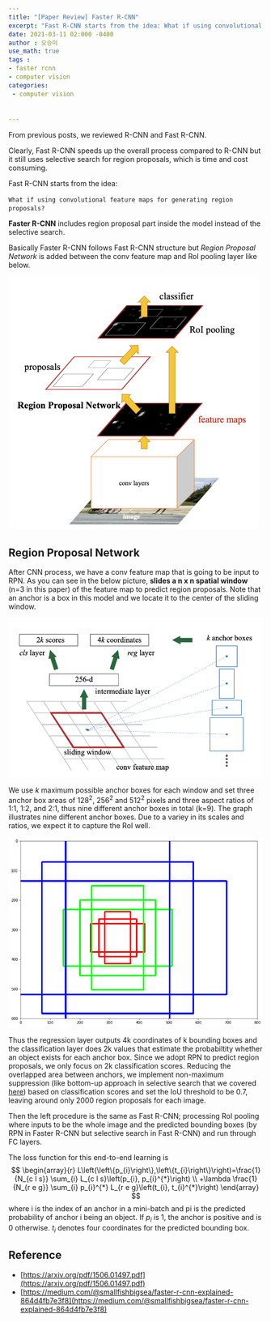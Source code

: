 ```yaml
---
title: "[Paper Review] Faster R-CNN"
excerpt: "Fast R-CNN starts from the idea: What if using convolutional feature maps for generating region proposals?"
date: 2021-03-11 02:000 -0400
author : 오승미
use_math: true
tags :
- faster rcnn
- computer vision
categories:
 - computer vision


---
```


From previous posts, we reviewed R-CNN and Fast R-CNN.

Clearly, Fast R-CNN speeds up the overall process compared to R-CNN but it still uses selective search for region proposals, which is time and cost consuming.

Fast R-CNN starts from the idea:

`What if using convolutional feature maps for generating region proposals?`



**Faster R-CNN** includes region proposal part inside the model instead of the selective search.

Basically Faster R-CNN follows Fast R-CNN structure but *Region Proposal Network* is added between the conv feature map and RoI pooling layer like below.

<img src="/assets/2021-03-11-faster1.png" alt="/assets/2021-03-11-faster1" style="zoom: 50%;" />



## Region Proposal Network

After CNN process, we have a conv feature map that is going to be input to RPN. As you can see in the below picture, **slides a n x n spatial window** (n=3 in this paper) of the feature map to predict region proposals. Note that an anchor is a box in this model and we locate it to the center of the sliding window.

![2021-03-11-faster2](/assets/2021-03-11-faster2.png)



We use $k$ maximum possible anchor boxes for each window and set three anchor box areas of 128<sup>2</sup>, 256<sup>2</sup> and 512<sup>2</sup> pixels and three aspect ratios of 1:1, 1:2, and 2:1, thus nine different anchor boxes in total (k=9). The graph illustrates nine different anchor boxes. Due to a variey in its scales and ratios, we expect it to capture the RoI well.

![2021-03-11-faster4](/assets/2021-03-11-faster4.png)

Thus the regression layer outputs 4k coordinates of k bounding boxes and the classification layer does 2k values that estimate the probabiltity whether an object exists for each anchor box. Since we adopt RPN to predict region proposals, we only focus on 2k classification scores. Reducing the overlapped area between anchors, we implement non-maximum suppression (like bottom-up approach in selective search that we covered [here](https://gogl3.github.io/computer%20vision/fast_rcnn/)) based on classification scores and set the IoU threshold to be 0.7, leaving around only 2000 region proposals for each image.

Then the left procedure is the same as Fast R-CNN; processing RoI pooling where inputs to be the whole image and the predicted bounding boxes (by RPN in Faster R-CNN but selective search in Fast R-CNN) and run through FC layers.

The loss function for this end-to-end learning is
$$
\begin{array}{r}
L\left(\left\{p_{i}\right\},\left\{t_{i}\right\}\right)=\frac{1}{N_{c l s}} \sum_{i} L_{c l s}\left(p_{i}, p_{i}^{*}\right) \\
+\lambda \frac{1}{N_{r e g}} \sum_{i} p_{i}^{*} L_{r e g}\left(t_{i}, t_{i}^{*}\right)
\end{array}
$$
where i is the index of an anchor in a mini-batch and pi is the predicted probability of anchor i being an object. If $p_i$ is 1, the anchor is positive and is 0 otherwise. $t_i$ denotes four coordinates for the predicted bounding box.





## Reference

- [https://arxiv.org/pdf/1506.01497.pdf](https://arxiv.org/pdf/1506.01497.pdf)
- [https://medium.com/@smallfishbigsea/faster-r-cnn-explained-864d4fb7e3f8](https://medium.com/@smallfishbigsea/faster-r-cnn-explained-864d4fb7e3f8)
